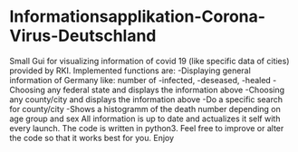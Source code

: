 # Informationsapplikation-Corona-Virus-Deutschland
Small Gui for visualizing information of covid 19 (like specific data of cities) provided by RKI.
Implemented functions are:
-Displaying general information of Germany like: number of -infected, -deseased, -healed
-Choosing any federal state and displays the information above
-Choosing any county/city and displays the information above
-Do a specific search for county/city
-Shows a histogramm of the death number depending on age group and sex
All information is up to date and actualizes it self with every launch.
The code is written in python3.
Feel free to improve or alter the code so that it works best for you.
Enjoy

